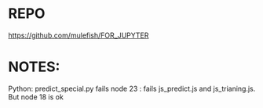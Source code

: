 # REPO
https://github.com/mulefish/FOR_JUPYTER

# NOTES: 
Python: predict_special.py fails 
node 23 : fails js_predict.js and js_trianing.js. But node 18 is ok
